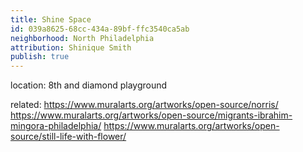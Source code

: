 ```yaml
---
title: Shine Space
id: 039a8625-68cc-434a-89bf-ffc3540ca5ab
neighborhood: North Philadelphia
attribution: Shinique Smith
publish: true
---
```


location: 8th and diamond playground


            
related: https://www.muralarts.org/artworks/open-source/norris/
https://www.muralarts.org/artworks/open-source/migrants-ibrahim-mingora-philadelphia/
https://www.muralarts.org/artworks/open-source/still-life-with-flower/




            